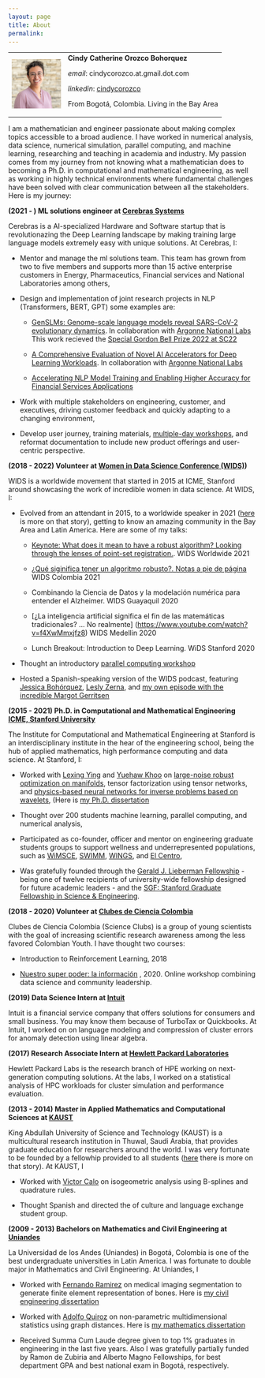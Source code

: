 ```yaml
---
layout: page
title: About 
permalink: 
---
```

<table>
<tr>
<td>
<img height="100px" class="center-block" src="images/Cindy_pic.JPG">
</td>
<td>
<b>Cindy Catherine Orozco Bohorquez</b>


<i>email</i>: cindycorozco.at.gmail.dot.com

<i>linkedin</i>: <a href="https://www.linkedin.com/in/cindycorozco">cindycorozco</a>

From Bogotá, Colombia. Living in the Bay Area
</td>
</tr>
</table>

I am a mathematician and engineer passionate about making complex topics accessible to a broad audience. 
I have worked in numerical analysis, data science, numerical simulation, parallel computing, and machine 
learning, researching and teaching in academia and industry. My passion comes from my journey from not 
knowing what a mathematician does to becoming a Ph.D. in computational and mathematical engineering, 
as well as working in highly technical environments where fundamental challenges have been solved with 
clear communication between all the stakeholders. Here is my journey:

**(2021 - ) ML solutions engineer at [Cerebras Systems](https://www.cerebras.net)**

Cerebras is a AI-specialized Hardware and Software startup that is revolutionazing the Deep Learning
landscape by making training large language models extremely easy with unique solutions. At Cerebras, I:

* Mentor and manage the ml solutions team. This team has grown from two to five members and supports more than 15 active
  enterprise customers in Energy, Pharmaceutics, Financial services and National Laboratories among others,

* Design and implementation of joint research projects in NLP (Transformers, BERT, GPT) some examples are:

   * [GenSLMs: Genome-scale language models reveal SARS-CoV-2 evolutionary dynamics](https://www.biorxiv.org/content/10.1101/2022.10.10.511571v2).
     In collaboration with [Argonne National Labs](https://www.alcf.anl.gov/) 
     This work recieved the [Special Gordon Bell Prize 2022 at SC22](https://www.cerebras.net/blog/genomics-in-unparalleled-resolution-cerebras-wafer-scale-cluster-trains-large-language-models-on-the-full-covid-genome-sequence)

   * [A Comprehensive Evaluation of Novel AI Accelerators for Deep Learning Workloads](https://doi.org/10.1109/PMBS56514.2022.00007).
     In collaboration with [Argonne National Labs](https://www.alcf.anl.gov/)
 
   * [Accelerating NLP Model Training and Enabling Higher Accuracy for Financial Services Applications](https://f.hubspotusercontent30.net/hubfs/8968533/Cerebras-Financial-Institution-NLP-case-study.pdf)

* Work with multiple stakeholders on engineering, customer, and executives, driving customer feedback and quickly adapting to a changing environment,
 
* Develop user journey, training materials, [multiple-day workshops](https://events.cels.anl.gov/event/333/), 
  and reformat documentation to include new product offerings and user-centric perspective.

**(2018 - 2022) Volunteer at [Women in Data Science Conference (WIDS)](https://www.widsconference.org/))**

WIDS is a worldwide movement that started in 2015 at ICME, Stanford around showcasing the work of incredible women in data science. 
At WIDS, I:

* Evolved from an attendant in 2015, to a worldwide speaker in 2021 ([here](https://www.widsconference.org/blog_archive/cindy-orozco-bohorquez-from-bogota-to-stanford-phd-to-wids-worldwide-speaker) is more on that story), getting to know an amazing community in the Bay Area and
  Latin America. Here are some of my talks:

    * [Keynote: What does it mean to have a robust algorithm? Looking through the lenses of point-set registration.](https://www.youtube.com/watch?v=CLXDxNSxzT0). WIDS Worldwide 2021 

    * [¿Qué siginifica tener un algoritmo robusto?. Notas a pie de página](https://www.youtube.com/live/60utkHJ3b0A?feature=share&t=954) WIDS Colombia 2021

    * Combinando la Ciencia de Datos y la modelación numérica para entender el Alzheimer. WIDS Guayaquil 2020

    * [¿La inteligencia artificial significa el fin de las matemáticas tradicionales? ... No realmente] (https://www.youtube.com/watch?v=f4XwMmxjfz8) WIDS Medellin 2020

    * Lunch Breakout: Introduction to Deep Learning. WiDS Stanford 2020  

* Thought an introductory [parallel computing workshop](https://www.widsconference.org/cindyorozcobohorquezworkshopinstructor.html)

* Hosted a Spanish-speaking version of the WIDS podcast, featuring [Jessica Bohórquez](https://www.widsconference.org/jessica_bohorquez.html), [Lesly Zerna](https://www.widsconference.org/lesly-zerna.html), and [my own episode with the incredible Margot Gerritsen](https://www.widsconference.org/cindy-orozco.html)


**(2015 - 2021) Ph.D. in Computational and Mathematical Engineering [ICME, Stanford University](https://icme.stanford.edu)**

The Institute for Computational and Mathematical Engineering at Stanford is an interdisciplinary institute in the hear of the engineering school, 
being the hub of applied mathematics, high performance computing and data science. At Stanford, I:

  * Worked with [Lexing Ying](https://web.stanford.edu/~lexing/) and [Yuehaw Khoo](https://www.stat.uchicago.edu/~ykhoo/)
    on [large-noise robust optimization on manifolds](https://arxiv.org/abs/2004.08772), tensor factorization using tensor
    networks, and [physics-based neural networks for inverse problems based on wavelets](https://www.sciencedirect.com/science/article/pii/S0021999119300762),
    (Here is [my Ph.D. dissertation](https://purl.stanford.edu/qn148ph7611)

  * Thought over 200 students machine learning, parallel computing, and numerical analysis,

  * Participated as co-founder, officer and mentor on engineering graduate students groups to support wellness and underrepresented populations, such as [WiMSCE](https://wimsce.stanford.edu/our-officers), [SWIMM](https://swimm.stanford.edu/), [WINGS](https://humsci.stanford.edu/current-students/wings-wellness-information-network-graduate-students), and [El Centro](https://elcentro.stanford.edu/undergraduate/academic-programs/frosh-scholars-program),

  * Was gratefully founded through the [Gerald J. Lieberman Fellowship](https://vpge.stanford.edu/fellowships-funding/gerald-j-lieberman-fellowship) - being one of twelve recipients of university-wide fellowship designed for future academic leaders - and the [SGF: Stanford Graduate Fellowship in Science & Engineering](https://vpge.stanford.edu/fellowships-funding/sgf).
 
**(2018 - 2020) Volunteer at [Clubes de Ciencia Colombia](https://clubesdeciencia.co)**

Clubes de Ciencia Colombia (Science Clubs) is a group of young scientists with the goal of increasing scientific research
awareness among the less favored Colombian Youth. I have thought two courses:

 * Introduction to Reinforcement Learning, 2018 

 * [Nuestro super poder: la información](https://www.youtube.com/watch?v=ANL20O8W8J0&list=PL-JZrJ1nBJZmskAsrwRXszSDfUakAjLJX)
   , 2020. Online workshop combining data science and community leadership.

**(2019) Data Science Intern at [Intuit](https://www.intuit.com)**

Intuit is a financial service company that offers solutions for consumers and small business. You may know them because 
of TurboTax or Quickbooks. At Intuit, I worked on on language modeling and compression of cluster errors for 
anomaly detection using linear algebra.

**(2017) Research Associate Intern at [Hewlett Packard Laboratories](https://www.hpe.com/us/en/hewlett-packard-labs.html)**

Hewlett Packard Labs is the research branch of HPE working on next-generation computing solutions. At the labs, I worked on 
a statistical analysis of HPC workloads for cluster simulation and performance evaluation.

**(2013 - 2014) Master in Applied Mathematics and Computational Sciences at [KAUST](https://www.kaust.edu.sa)**

King Abdullah University of Science and Technology (KAUST) is a multicultural research institution in Thuwal, Saudi Arabia,
 that provides graduate education for researchers around the world. I was very fortunate to be founded by a fellowhip provided to all students ([here](https://cemse.kaust.edu.sa/people/person/cindy-catherine-orozco-bohorquez) there is more on that story). At KAUST, I 

* Worked with [Victor Calo](https://staffportal.curtin.edu.au/staff/profile/view/victor-calo-b640bb57/) on isogeometric analysis using B-splines and quadrature rules. 

* Thought Spanish and directed the of culture and language exchange student group.

**(2009 - 2013) Bachelors on Mathematics and Civil Engineering at [Uniandes](https://uniandes.edu.co/en)**

La Universidad de los Andes (Uniandes) in Bogotá, Colombia is one of the best undergraduate universities in Latin America. 
I was fortunate to double major in Mathematics and Civil Engineering. At Uniandes, I

* Worked with [Fernando Ramirez](https://scholar.google.com/citations?hl=en&user=7RE9nmMAAAAJ&view_op=list_works) on medical imaging segmentation to generate finite element representation of bones. Here is [my civil engineering dissertation](https://uniandes.primo.exlibrisgroup.com/permalink/57U_UDLA/80vkbu/alma991005380378207681)

* Worked with [Adolfo Quiroz](https://scholar.google.com/citations?hl=en&user=qwMDh-4AAAAJ&view_op=list_works) on non-parametric multidimensional statistics using graph distances. Here is [my mathematics dissertation](https://uniandes.primo.exlibrisgroup.com/permalink/57U_UDLA/80vkbu/alma991005381601507681)

* Received Summa Cum Laude degree given to top 1% graduates in engineering in the last five years. Also I was gratefully partially funded by Ramon de Zubiria and Alberto Magno Fellowships, for best department GPA and best national exam in Bogotá, respectively.
